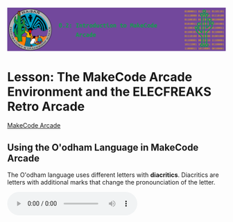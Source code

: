 ![header](assets/header.png)

# Lesson: The MakeCode Arcade Environment and the ELECFREAKS Retro Arcade

[MakeCode Arcade](https://arcade.makecode.com/)

## Using the O'odham Language in MakeCode Arcade

The O'odham language uses different letters with **diacritics**. Diacritics are letters with additional marks that change the pronounciation of the letter.

<audio controls>
  <source src="https://drive.google.com/file/d/1MY901TmmUP5Zu1qPAkh9WGbi5vKGkcGG/view?usp=sharing" type="audio/mpeg">
Your browser does not support the audio element.
</audio>
